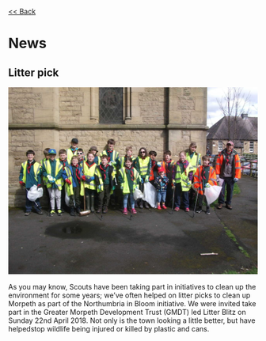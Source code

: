 [<< Back](/)

# News

## Litter pick 

![Litter pick 2018](/images/litter-pick-2018.jpg)

As you may know, Scouts have been taking part in initiatives to clean up the environment for some years; we’ve often helped on litter picks to clean up Morpeth as part of the Northumbria in Bloom initiative. We were invited take part in the Greater Morpeth Development Trust (GMDT) led Litter Blitz on Sunday 22nd April 2018. Not only is the town looking a little better, but have helpedstop wildlife being injured or killed by plastic and cans.

